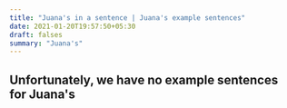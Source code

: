 ```yaml
---
title: "Juana's in a sentence | Juana's example sentences"
date: 2021-01-20T19:57:50+05:30
draft: falses
summary: "Juana's"
---
```

## Unfortunately, we have no example sentences for Juana's                 
